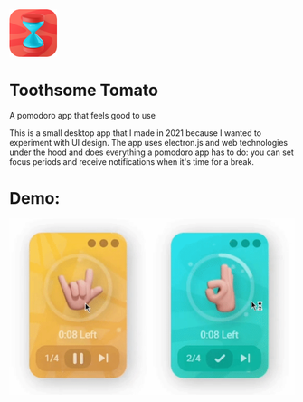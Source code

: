 <img src="https://raw.githubusercontent.com/albiDmtr/toothsome-tomato/main/inc/icon.png"  width="84" height="84">

# Toothsome Tomato
A pomodoro app that feels good to use

This is a small desktop app that I made in 2021 because I wanted to experiment with UI design. The app uses electron.js and web technologies under the hood and does everything a pomodoro app has to do: you can set focus periods and receive notifications when it's time for a break.

# Demo:
![](https://raw.githubusercontent.com/albiDmtr/toothsome-tomato/main/demo.gif)
